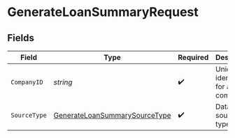 # GenerateLoanSummaryRequest


## Fields

| Field                                                                                     | Type                                                                                      | Required                                                                                  | Description                                                                               | Example                                                                                   |
| ----------------------------------------------------------------------------------------- | ----------------------------------------------------------------------------------------- | ----------------------------------------------------------------------------------------- | ----------------------------------------------------------------------------------------- | ----------------------------------------------------------------------------------------- |
| `CompanyID`                                                                               | *string*                                                                                  | :heavy_check_mark:                                                                        | Unique identifier for a company.                                                          | 8a210b68-6988-11ed-a1eb-0242ac120002                                                      |
| `SourceType`                                                                              | [GenerateLoanSummarySourceType](../../models/operations/generateloansummarysourcetype.md) | :heavy_check_mark:                                                                        | Data source type.                                                                         |                                                                                           |